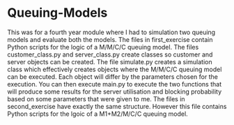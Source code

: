 # Queuing-Models
This was for a fourth year module where I had to simulation two queuing models and evaluate both the models. The files in first_exercise contain Python scripts for the logic of a M/M/C/C queuing model. The files customer_class.py and server_class.py create classes so customer and server objects can be created. The file simulate.py creates a simulation class which effectively creates objects where the M/M/C/C queuing model can be executed. Each object will differ by the parameters chosen for the execution. You can then execute main.py to execute the two functions that will produce some results for the server utilisation and blocking probability based on some parameters that were given to me. The files in second_exercise have exactly the same structure. However this file contains Python scripts for the lgoic of a M1+M2/M/C/C queuing model.
